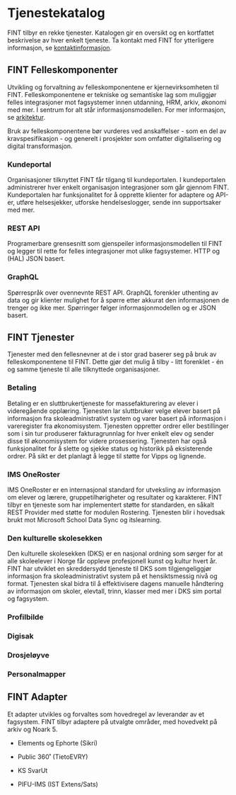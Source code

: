# Tjenestekatalog

FINT tilbyr en rekke tjenester. Katalogen gir en oversikt og en kortfattet beskrivelse av hver enkelt tjeneste. Ta kontakt med FINT for ytterligere informasjon, se [kontaktinformasjon](contact.md).

## FINT Felleskomponenter

Utvikling og forvaltning av felleskomponentene er kjernevirksomheten til FINT. Felleskomponentene er tekniske og semantiske lag som muliggjør felles integrasjoner mot fagsystemer innen utdanning, HRM, arkiv, økonomi med mer. I sentrum for alt står informasjonsmodellen. For mer informasjon, se [arkitektur](architecture.md).

Bruk av felleskomponentene bør vurderes ved anskaffelser - som en del av kravspesifikasjon - og generelt i prosjekter som omfatter digitalisering og digital transformasjon.

### Kundeportal

Organisasjoner tilknyttet FINT får tilgang til kundeportalen. I kundeportalen administrerer hver enkelt organisasjon integrasjoner som går gjennom FINT. Kundeportalen har funksjonalitet for å opprette klienter for adaptere og API-er, utføre helsesjekker, utforske hendelseslogger, sende inn supportsaker med mer.

### REST API

Programerbare grensesnitt som gjenspeiler informasjonsmodellen til FINT og legger til rette for felles integrasjoner mot ulike fagsystemer. HTTP og (HAL) JSON basert.

### GraphQL

Spørrespråk over ovennevnte REST API. GraphQL forenkler uthenting av data og gir klienter mulighet for å spørre etter akkurat den informasjonen de trenger og ikke mer. Spørringer følger informasjonmodellen og er JSON basert.

## FINT Tjenester

Tjenester med den fellesnevner at de i stor grad baserer seg på bruk av felleskomponentene til FINT. Dette gjør det mulig å tilby - litt forenklet - én og samme tjeneste til alle tilknyttede organisasjoner.

### Betaling

Betaling er en sluttbrukertjeneste for massefakturering av elever i videregående opplæring. Tjenesten lar sluttbruker velge elever basert på informasjon fra skoleadministrativt system og varer basert på informasjon i vareregister fra økonomisystem. Tjenesten oppretter ordrer eller bestillinger som i sin tur produserer fakturagrunnlag for hver enkelt elev og sender disse til økonomisystem for videre prosessering. Tjenesten har også funksjonalitet for å slette og sjekke status og historikk på eksisterende ordrer. På sikt er det planlagt å legge til støtte for Vipps og lignende.

### IMS OneRoster

IMS OneRoster er en internasjonal standard for utveksling av informasjon om elever og lærere, gruppetilhørigheter og resultater og karakterer. FINT tilbyr en tjeneste som har implementert støtte for standarden, en såkalt REST Provider med støtte for modulen Rostering. Tjenesten blir i hovedsak brukt mot Microsoft School Data Sync og itslearning.

### Den kulturelle skolesekken

Den kulturelle skolesekken (DKS) er en nasjonal ordning som sørger for at alle skoleelever i Norge får oppleve profesjonell kunst og kultur hvert år. FINT har utviklet en skreddersydd tjeneste til DKS som tilgjengeliggjør informasjon fra skoleadministrativt system på et hensiktsmessig nivå og format. Tjenesten skal bidra til å effektivisere dagens manuelle håndtering av informasjon om skoler, elevtall, trinn, klasser med mer i DKS sim portal og fagsystem.

### Profilbilde



### Digisak

### Drosjeløyve

### Personalmapper

## FINT Adapter

Et adapter utvikles og forvaltes som hovedregel av leverandør av et fagsystem. FINT tilbyr adaptere på utvalgte områder, med hovedvekt på arkiv og Noark 5.

* Elements og Ephorte (Sikri)

* Public 360˚ (TietoEVRY)

* KS SvarUt

* PIFU-IMS (IST Extens/Sats)
